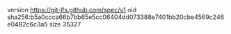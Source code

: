 version https://git-lfs.github.com/spec/v1
oid sha256:b5a0ccca66b7bb65e5cc06404dd073388e7401bb20cbe4569c246e0482c6c3a5
size 35327
